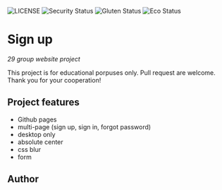 ![LICENSE](https:img.shields.io/badge/license-MIT-blue.svg?style=flat-square)
![Security Status](https://img.shields.io/security-headers?label=Security&url=https%3A%2F%2Fgithub.com&style=flat-square)
![Gluten Status](https:img.shields.io/badge/Gluten-Free-green.svg)
![Eco Status](https:img.shields.io/badge/ECO-Friendly-green.svg)

# Sign up

_29 group website project_

This project is for educational porpuses only. Pull request are welcome. Thank you for your cooperation!

## Project features

- Github pages
- multi-page (sign up, sign in, forgot password)
- desktop only
- absolute center
- css blur
- form

## Author
